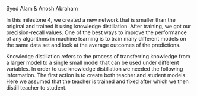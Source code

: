 Syed Alam & Anosh Abraham

In this milestone 4, we created a new network that is smaller than the original and trained it using knowledge distillation. After training, we got our precision-recall values. One of the best ways to improve the performance of any algorithms in machine learning is to train many different models on the same data set and look at the average outcomes of the predictions. 

Knowledge distillation refers to the process of transferring knowledge from a larger model to a single small model that can be used under different variables. In order to use knowledge distillation we needed the following information. The first action is to create both teacher and student models. Here we assumed that the teacher is trained and fixed after which we then distill teacher to student. 
